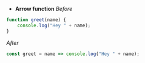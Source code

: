 - **Arrow function**
*Before*
```Javascript
function greet(name) {
	console.log("Hey " + name);
}
```
*After*
```Javascript
const greet = name => console.log("Hey " + name);
```